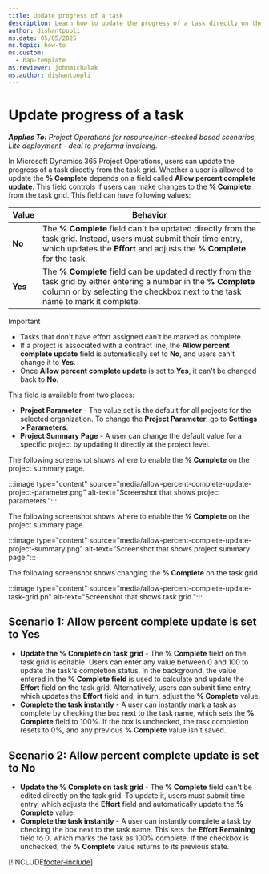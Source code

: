 ```yaml
---
title: Update progress of a task
description: Learn how to update the progress of a task directly on the task grid.
author: dishantpopli
ms.date: 05/05/2025
ms.topic: how-to
ms.custom: 
  - bap-template
ms.reviewer: johnmichalak
ms.author: dishantpopli
---
```


# Update progress of a task

_**Applies To:** Project Operations for resource/non-stocked based scenarios, Lite deployment - deal to proforma invoicing._

In Microsoft Dynamics 365 Project Operations, users can update the progress of a task directly from the task grid. Whether a user is allowed to update the **% Complete** depends on a field called **Allow percent complete update**. This field controls if users can make changes to the **% Complete** from the task grid. This field can have following values:

| Value            | Behavior |
|------------------|----------|
| **No**   | The **% Complete** field can't be updated directly from the task grid. Instead, users must submit their time entry, which updates the **Effort** and adjusts the **% Complete** for the task.|
| **Yes** | The **% Complete** field can be updated directly from the task grid by either entering a number in the **% Complete** column or by selecting the checkbox next to the task name to mark it complete.|


>[!IMPORTANT]
> - Tasks that don't have effort assigned can't be marked as complete.
> - If a project is associated with a contract line, the **Allow percent complete update** field is automatically set to **No**, and users can't change it to **Yes**.
> - Once **Allow percent complete update** is set to **Yes**, it can't be changed back to **No**.


This field is available from two places:
- **Project Parameter** - The value set is the default for all projects for the selected organization. To change the **Project Parameter**, go to **Settings > Parameters**.
- **Project Summary Page** - A user can change the default value for a specific project by updating it directly at the project level.

The following screenshot shows where to enable the **% Complete** on the project summary page.

:::image type="content" source="media/allow-percent-complete-update-project-parameter.png" alt-text="Screenshot that shows project parameters.":::

The following screenshot shows where to enable the **% Complete** on the project summary page.

:::image type="content" source="media/allow-percent-complete-update-project-summary.png" alt-text="Screenshot that shows project summary page.":::

The following screenshot shows changing the **% Complete** on the task grid.

:::image type="content" source="media/allow-percent-complete-update-task-grid.pn" alt-text="Screenshot that shows task grid.":::

## Scenario 1: Allow percent complete update is set to Yes
- **Update the % Complete on task grid** - The **% Complete** field on the task grid is editable. Users can enter any value between 0 and 100 to update the task's completion status. In the background, the value entered in the **% Complete field** is used to calculate and update the **Effort** field on the task grid. Alternatively, users can submit time entry, which updates the **Effort** field and, in turn, adjust the **% Complete** value.
- **Complete the task instantly** - A user can instantly mark a task as complete by checking the box next to the task name, which sets the **% Complete** field to 100%. If the box is unchecked, the task completion resets to 0%, and any previous **% Complete** value isn't saved.

## Scenario 2: Allow percent complete update is set to No
- **Update the % Complete on task grid** - The **% Complete** field can't be edited directly on the task grid. To update it, users must submit time entry, which adjusts the **Effort** field and automatically update the **% Complete** value.
- **Complete the task instantly** - A user can instantly complete a task by checking the box next to the task name. This sets the **Effort Remaining** field to 0, which marks the task as 100% complete. If the checkbox is unchecked, the **% Complete** value returns to its previous state.


[!INCLUDE[footer-include](../includes/footer-banner.md)]
